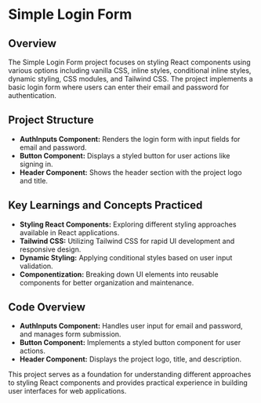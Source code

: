 # Simple Login Form

## Overview
The Simple Login Form project focuses on styling React components using various options including vanilla CSS, inline styles, conditional inline styles, dynamic styling, CSS modules, and Tailwind CSS. The project implements a basic login form where users can enter their email and password for authentication.

## Project Structure
- **AuthInputs Component:** Renders the login form with input fields for email and password.
- **Button Component:** Displays a styled button for user actions like signing in.
- **Header Component:** Shows the header section with the project logo and title.

## Key Learnings and Concepts Practiced
- **Styling React Components:** Exploring different styling approaches available in React applications.
- **Tailwind CSS:** Utilizing Tailwind CSS for rapid UI development and responsive design.
- **Dynamic Styling:** Applying conditional styles based on user input validation.
- **Componentization:** Breaking down UI elements into reusable components for better organization and maintenance.

## Code Overview
- **AuthInputs Component:** Handles user input for email and password, and manages form submission.
- **Button Component:** Implements a styled button component for user actions.
- **Header Component:** Displays the project logo, title, and description.

This project serves as a foundation for understanding different approaches to styling React components and provides practical experience in building user interfaces for web applications.
